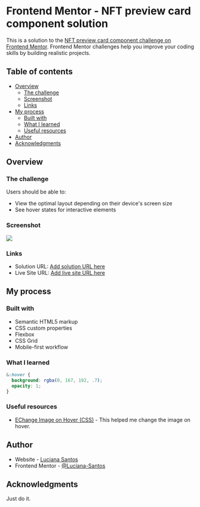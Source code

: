 # Frontend Mentor - NFT preview card component solution

This is a solution to the [NFT preview card component challenge on Frontend Mentor](https://www.frontendmentor.io/challenges/nft-preview-card-component-SbdUL_w0U). Frontend Mentor challenges help you improve your coding skills by building realistic projects. 

## Table of contents

- [Overview](#overview)
  - [The challenge](#the-challenge)
  - [Screenshot](#screenshot)
  - [Links](#links)
- [My process](#my-process)
  - [Built with](#built-with)
  - [What I learned](#what-i-learned)
  - [Useful resources](#useful-resources)
- [Author](#author)
- [Acknowledgments](#acknowledgments)


## Overview

### The challenge

Users should be able to:

- View the optimal layout depending on their device's screen size
- See hover states for interactive elements

### Screenshot

![](.img/screenshot.png)


### Links

- Solution URL: [Add solution URL here](https://your-solution-url.com)
- Live Site URL: [Add live site URL here](https://your-live-site-url.com)

## My process

### Built with

- Semantic HTML5 markup
- CSS custom properties
- Flexbox
- CSS Grid
- Mobile-first workflow

### What I learned

```css
&:hover {
  background: rgba(0, 167, 192, .7);
  opacity: 1;
}
```


### Useful resources

- [EChange Image on Hover (CSS)](https://codepen.io/micobd/pen/YmPmNJ) - This helped me change the image on hover.


## Author

- Website - [Luciana Santos](https://github.com/Luciana-Santos)
- Frontend Mentor - [@Luciana-Santos](https://www.frontendmentor.io/profile/Luciana-Santos)


## Acknowledgments

Just do it.
